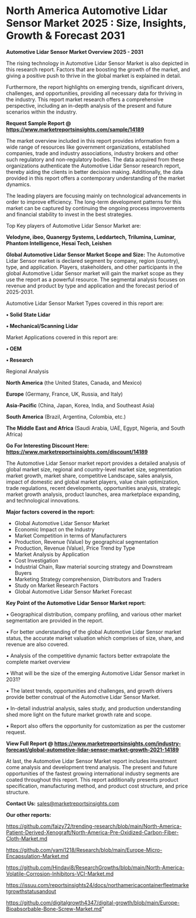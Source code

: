  # North America Automotive Lidar Sensor Market 2025 : Size, Insights, Growth & Forecast 2031

<Strong> Automotive Lidar Sensor Market Overview 2025 - 2031</strong>

The rising technology in Automotive Lidar Sensor Market is also depicted in this research report. Factors that are boosting the growth of the market, and giving a positive push to thrive in the global market is explained in detail.

Furthermore, the report highlights on emerging trends, significant drivers, challenges, and opportunities, providing all necessary data for thriving in the industry. This report market research offers a comprehensive perspective, including an in-depth analysis of the present and future scenarios within the industry.

<strong>Request Sample Report @ <a href=https://www.marketreportsinsights.com/sample/14189>https://www.marketreportsinsights.com/sample/14189</a></strong>

The market overview included in this report provides information from a wide range of resources like government organizations, established companies, trade and industry associations, industry brokers and other such regulatory and non-regulatory bodies. The data acquired from these organizations authenticate the Automotive Lidar Sensor research report, thereby aiding the clients in better decision making. Additionally, the data provided in this report offers a contemporary understanding of the market dynamics.

The leading players are focusing mainly on technological advancements in order to improve efficiency. The long-term development patterns for this market can be captured by continuing the ongoing process improvements and financial stability to invest in the best strategies.

Top Key players of Automotive Lidar Sensor Market are:

<strong>Velodyne, ibeo, Quanergy Systems, Leddartech, Trilumina, Luminar, Phantom Intelligence, Hesai Tech, Leishen</strong>

<strong><b>Global Automotive Lidar Sensor Market Scope and Size:</b></strong>
The Automotive Lidar Sensor market is declared segment by company, region (country), type, and application. Players, stakeholders, and other participants in the global Automotive Lidar Sensor market will gain the market scope as they use the report as a powerful resource. The segmental analysis focuses on revenue and product by type and application and the forecast period of 2025-2031.

Automotive Lidar Sensor Market Types covered in this report are:

<strong>• Solid State Lidar

• Mechanical/Scanning Lidar</strong>

Market Applications covered in this report are:

<strong>• OEM

• Research</strong> 

Regional Analysis

<strong>North America</strong> (the United States, Canada, and Mexico)

<strong>Europe</strong> (Germany, France, UK, Russia, and Italy)

<strong>Asia-Pacific</strong> (China, Japan, Korea, India, and Southeast Asia)

<strong>South America</strong> (Brazil, Argentina, Colombia, etc.)

<strong>The Middle East and Africa</strong> (Saudi Arabia, UAE, Egypt, Nigeria, and South Africa)

<strong>Go For Interesting Discount Here: <a href=https://www.marketreportsinsights.com/discount/14189>https://www.marketreportsinsights.com/discount/14189</a></strong>

The Automotive Lidar Sensor market report provides a detailed analysis of global market size, regional and country-level market size, segmentation market growth, market share, competitive Landscape, sales analysis, impact of domestic and global market players, value chain optimization, trade regulations, recent developments, opportunities analysis, strategic market growth analysis, product launches, area marketplace expanding, and technological innovations.

<strong><b>Major factors covered in the report:</b></strong>
<ul>
  <li>Global Automotive Lidar Sensor Market </li>
  <li>Economic Impact on the Industry</li>
  <li>Market Competition in terms of Manufacturers</li>
  <li>Production, Revenue (Value) by geographical segmentation</li>
  <li>Production, Revenue (Value), Price Trend by Type</li>
  <li>Market Analysis by Application</li>
  <li>Cost Investigation</li>
  <li>Industrial Chain, Raw material sourcing strategy and Downstream Buyers</li>
  <li>Marketing Strategy comprehension, Distributors and Traders</li>
  <li>Study on Market Research Factors</li>
  <li>Global Automotive Lidar Sensor Market Forecast</li>
</ul>

<strong><b>Key Point of the Automotive Lidar Sensor Market report:</b></strong>

• Geographical distribution, company profiling, and various other market segmentation are provided in the report.

• For better understanding of the global Automotive Lidar Sensor market status, the accurate market valuation which comprises of size, share, and revenue are also covered.

• Analysis of the competitive dynamic factors better extrapolate the complete market overview

• What will be the size of the emerging Automotive Lidar Sensor market in 2031?

• The latest trends, opportunities and challenges, and growth drivers provide better construal of the Automotive Lidar Sensor Market.

• In-detail industrial analysis, sales study, and production understanding shed more light on the future market growth rate and scope.

• Report also offers the opportunity for customization as per the customer request.

<strong><b>View Full Report @ <a href=https://www.marketreportsinsights.com/industry-forecast/global-automotive-lidar-sensor-market-growth-2021-14189>https://www.marketreportsinsights.com/industry-forecast/global-automotive-lidar-sensor-market-growth-2021-14189</a></b></strong>


At last, the Automotive Lidar Sensor Market report includes investment come analysis and development trend analysis. The present and future opportunities of the fastest growing international industry segments are coated throughout this report. This report additionally presents product specification, manufacturing method, and product cost structure, and price structure.

<strong>Contact Us:</strong>
sales@marketreportsinsights.com

<strong>Our other reports:</strong>

<a href=https://github.com/faizy72/trending-research/blob/main/North-America-Patient-Derived-Xenograft/North-America-Pre-Oxidized-Carbon-Fiber-Cloth-Market.md>https://github.com/faizy72/trending-research/blob/main/North-America-Patient-Derived-Xenograft/North-America-Pre-Oxidized-Carbon-Fiber-Cloth-Market.md</a>

<a href=https://github.com/yami1218/Research/blob/main/Europe-Micro-Encapsulation-Market.md>https://github.com/yami1218/Research/blob/main/Europe-Micro-Encapsulation-Market.md</a>

<a href=https://github.com/Hindavi8/ResearchGrowths/blob/main/North-America-Volatile-Corrosion-Inhibitors-VCI-Market.md>https://github.com/Hindavi8/ResearchGrowths/blob/main/North-America-Volatile-Corrosion-Inhibitors-VCI-Market.md</a>

<a href=https://issuu.com/reportsinsights24/docs/northamericacontainerfleetmarketgrowthstatusandout>https://issuu.com/reportsinsights24/docs/northamericacontainerfleetmarketgrowthstatusandout</a>

<a href=https://github.com/digitalgrowth4347/digital-growth/blob/main/Europe-Bioabsorbable-Bone-Screw-Market.md>https://github.com/digitalgrowth4347/digital-growth/blob/main/Europe-Bioabsorbable-Bone-Screw-Market.md</a>"
